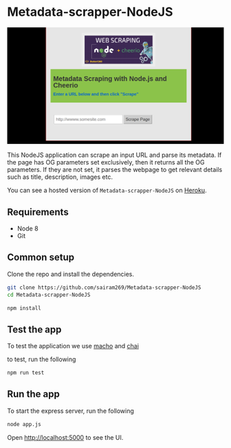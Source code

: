 # Metadata-scrapper-NodeJS

[![CircleCI](https://github.com/sairam269/Metadata-scrapper-NodeJS/blob/master/assets/images/metadataScraperNodeJS.png?raw=true)](http://metadata-scrapper-nodejs.herokuapp.com/)

This NodeJS application can scrape an input URL and parse its metadata. If the page has OG parameters set exclusively, then it returns all the OG parameters. If they are not set, it parses the webpage to get relevant details such as title, description, images etc.


You can see a hosted version of `Metadata-scrapper-NodeJS` on <a href="http://metadata-scrapper-nodejs.herokuapp.com/" target="_blank">Heroku</a>.

## Requirements

* Node 8
* Git

## Common setup

Clone the repo and install the dependencies.

```bash
git clone https://github.com/sairam269/Metadata-scrapper-NodeJS
cd Metadata-scrapper-NodeJS
```

```bash
npm install
```

## Test the app

To test the application we use <a href="https://www.npmjs.com/package/macho" target="_blank">macho</a> and <a href="https://www.npmjs.com/package/chai" target="_blank">chai</a>

to test, run the following

```bash
npm run test
```


## Run the app

To start the express server, run the following

```bash
node app.js
```

Open [http://localhost:5000](http://localhost:5000) to see the UI.

